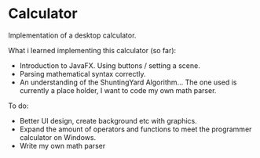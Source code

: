# Calculator
Implementation of a desktop calculator. 

What i learned implementing this calculator (so far):
- Introduction to JavaFX. Using buttons / setting a scene.
- Parsing mathematical syntax correctly.
- An understanding of the ShuntingYard Algorithm... The one used is currently a place holder, I want to code my own math parser.

To do:
- Better UI design, create background etc with graphics.
- Expand the amount of operators and functions to meet the programmer calculator on Windows.
- Write my own math parser